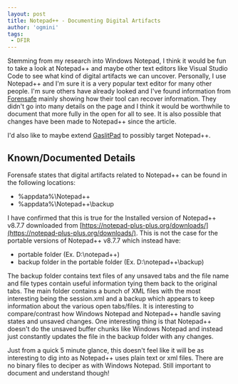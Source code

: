 ```yaml
---
layout: post
title: Notepad++ - Documenting Digital Artifacts    
author: 'ogmini'
tags:
 - DFIR
---
```


Stemming from my research into Windows Notepad, I think it would be fun to take a look at Notepad++ and maybe other text editors like Visual Studio Code to see what kind of digital artifacts we can uncover. Personally, I use Notepad++ and I'm sure it is a very popular text editor for many other people. I'm sure others have already looked and I've found information from [Forensafe](https://forensafe.com/blogs/windows_notepad++.html) mainly showing how their tool can recover information. They didn't go into many details on the page and I think it would be worthwhile to document that more fully in the open for all to see. It is also possible that changes have been made to Notepad++ since the article. 

I'd also like to maybe extend [GaslitPad](https://ogmini.github.io/2025/02/07/GaslitPad-Release.html) to possibly target Notepad++. 

## Known/Documented Details

Forensafe states that digital artifacts related to Notepad++ can be found in the following locations:

- %appdata%\Notepad++
- %appdata%\Notepad++\backup

I have confirmed that this is true for the Installed version of Notepad++ v8.7.7 downloaded from [https://notepad-plus-plus.org/downloads/](https://notepad-plus-plus.org/downloads/). This is not the case for the portable versions of Notepad++ v8.7.7 which instead have:

- portable folder (Ex. D:\notepad++)
- backup folder in the portable folder (Ex. D:\notepad++\backup)

 The backup folder contains text files of any unsaved tabs and the file name and file types contain useful information tying them back to the original tabs. The main folder contains a bunch of XML files with the most interesting being the session.xml and a backup which appears to keep information about the various open tabs/files. It is interesting to compare/contrast how Windows Notepad and Notepad++ handle saving states and unsaved changes. One interesting thing is that Notepad++ doesn't do the unsaved buffer chunks like Windows Notepad and instead just constantly updates the file in the backup folder with any changes. 

Just from a quick 5 minute glance, this doesn't feel like it will be as interesting to dig into as Notepad++ uses plain text or xml files. There are no binary files to deciper as with Windows Notepad. Still important to document and understand though!
